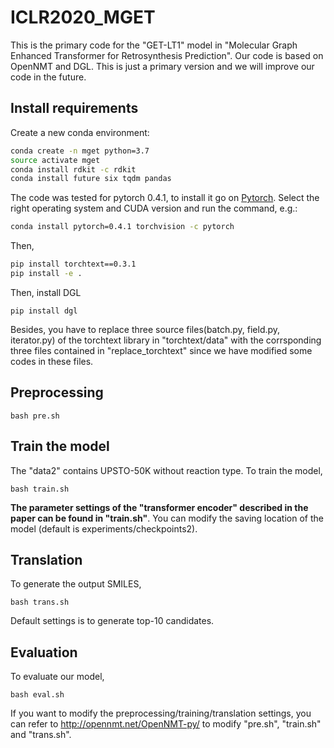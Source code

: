 # ICLR2020_MGET

This is the primary code for the "GET-LT1" model in "Molecular Graph Enhanced Transformer for Retrosynthesis  Prediction". Our code is based on OpenNMT and DGL.  This is just a primary version and we will improve our code in the future.

## Install requirements

Create a new conda environment:

```bash
conda create -n mget python=3.7
source activate mget
conda install rdkit -c rdkit
conda install future six tqdm pandas
```

The code was tested for pytorch 0.4.1, to install it go on [Pytorch](https://pytorch.org/get-started/locally/).
Select the right operating system and CUDA version and run the command, e.g.:

```bash
conda install pytorch=0.4.1 torchvision -c pytorch
```
Then,
```bash
pip install torchtext==0.3.1
pip install -e . 
```
Then, install DGL
```
pip install dgl
```


Besides, you have to replace three source files(batch.py, field.py, iterator.py) of the torchtext library in "torchtext/data"  with the corrsponding three files contained in "replace_torchtext" since we have modified some codes in these files.


## Preprocessing

```
bash pre.sh
```

## Train the model
The "data2" contains UPSTO-50K without reaction type. To train the model, 
```
bash train.sh
```
**The parameter settings of the "transformer encoder" described in the paper can be found in "train.sh"**. You can modify the saving location of the model (default is experiments/checkpoints2). 

## Translation
To generate the output SMILES, 
```
bash trans.sh
```
Default settings is to generate top-10 candidates.

## Evaluation

To evaluate our model, 
```
bash eval.sh
```

If you want to modify the preprocessing/training/translation settings, you can refer to http://opennmt.net/OpenNMT-py/ to modify "pre.sh", "train.sh" and "trans.sh".




